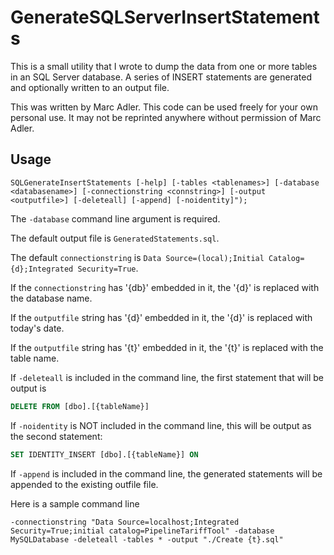 # GenerateSQLServerInsertStatements

This is a small utility that I wrote to dump the data from one or more tables in an SQL Server database. A series of INSERT statements are generated and optionally written to an output file.

This was written by Marc Adler. This code can be used freely for your own personal use. It may not be reprinted anywhere without permission of Marc Adler.

## Usage

```shell
SQLGenerateInsertStatements [-help] [-tables <tablenames>] [-database <databasename>] [-connectionstring <connstring>] [-output <outputfile>] [-deleteall] [-append] [-noidentity]");
```

The `-database` command line argument is required.

The default output file is `GeneratedStatements.sql`.

The default `connectionstring` is `Data Source=(local);Initial Catalog={d};Integrated Security=True`.

If the `connectionstring` has '{db}' embedded in it, the '{d}' is replaced with the database name.

If the `outputfile` string has '{d}' embedded in it, the '{d}' is replaced with today's date.

If the `outputfile` string has '{t}' embedded in it, the '{t}' is replaced with the table name.

If `-deleteall` is included in the command line, the first statement that will be output is

```sql
DELETE FROM [dbo].[{tableName}]
```

If `-noidentity` is NOT included in the command line, this will be output as the second statement:

```sql
SET IDENTITY_INSERT [dbo].[{tableName}] ON
```

If `-append` is included in the command line, the generated statements will be appended to the existing outfile file.

Here is a sample command line
``` shell
-connectionstring "Data Source=localhost;Integrated Security=True;initial catalog=PipelineTariffTool" -database MySQLDatabase -deleteall -tables * -output "./Create {t}.sql"
```

